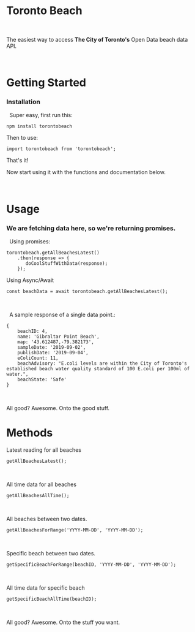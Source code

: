 # Toronto Beach 
&nbsp;

The easiest way to access **The City of Toronto's** Open Data beach data API.


&nbsp;

# Getting Started



### Installation

&nbsp;
Super easy, first run this:

    npm install torontobeach


Then to use:

    import torontobeach from 'torontobeach';

That's it!

 Now start using it with the functions and documentation below. 


&nbsp;

# Usage



### We are fetching data here, so we're returning promises.
&nbsp;
Using promises:


    torontobeach.getAllBeachesLatest()
	    .then(response => {
		   doCoolStuffWithData(response);
	    });


Using Async/Await

    const beachData = await torontobeach.getAllBeachesLatest();

&nbsp;

&nbsp;
A sample response of a single data point.:


   
```
{
	beachID: 4,
	name: 'Gibraltar Point Beach',
	map: '43.612487,-79.382173',
	sampleDate: '2019-09-02',
	publishDate: '2019-09-04',
	eColiCount: 11,
	beachAdvisory: "E.coli levels are within the City of Toronto's established beach water quality standard of 100 E.coli per 100ml of water.",
	beachState: 'Safe'
}
```
&nbsp;

All good? Awesome. Onto the good stuff.
&nbsp;

# Methods





Latest reading for all beaches

    getAllBeachesLatest();

&nbsp;

All time data for all beaches

    getAllBeachesAllTime();

&nbsp;

All beaches between two dates.


    getAllBeachesForRange('YYYY-MM-DD', 'YYYY-MM-DD');

&nbsp;

Specific beach between two dates.


    getSpecificBeachForRange(beachID, 'YYYY-MM-DD', 'YYYY-MM-DD');

&nbsp;


All time data for specific beach


    getSpecificBeachAllTime(beachID);

&nbsp;

All good? Awesome. Onto the stuff you want.
&nbsp;
